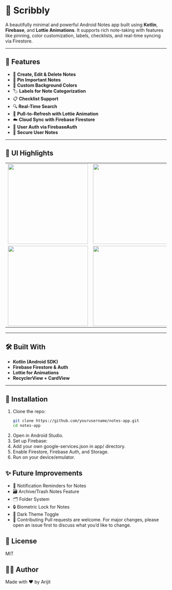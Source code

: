 # 📝 Scribbly
A beautifully minimal and powerful Android Notes app built using **Kotlin**, **Firebase**, and **Lottie Animations**. It supports rich note-taking with features like pinning, color customization, labels, checklists, and real-time syncing via Firestore.

---

## 🚀 Features

- 🧠 **Create, Edit & Delete Notes**
- 📌 **Pin Important Notes**
- 🎨 **Custom Background Colors**
- 🏷️ **Labels for Note Categorization**
- 📋 **Checklist Support** 
- 🔍 **Real-Time Search**
- 🔁 **Pull-to-Refresh with Lottie Animation**
- ☁️ **Cloud Sync with Firebase Firestore**
- 👤 **User Auth via FirebaseAuth**
- 🔐 **Secure User Notes**

---

## 📸 UI Highlights

<table> 
   <tr> 
      </td> <td><img src="https://github.com/user-attachments/assets/80093732-7055-49d8-8d8b-bb9a0e2cc206" width="250"/></td> 
      <td><img src="https://github.com/user-attachments/assets/4a33ee3a-23f5-4431-87d6-a1e93748830f" width="250"/></td>
      <td><img src="https://github.com/user-attachments/assets/a9b1cc3e-cc9e-4c44-bf79-5a3bf9ef085d" width="250"/></td><tr></tr>
      </td> <td><img src="https://github.com/user-attachments/assets/efc538f5-3a0e-478d-964c-53192792325e" width="250"/></td>
      </td> <td><img src="https://github.com/user-attachments/assets/ee5e616a-f035-4b81-8f1d-6f0185e7dd0d" width="250"/></td>
      <td><img src="https://github.com/user-attachments/assets/0c93f0f0-0b41-479e-8371-d44117290b24" width="250"/></td>
   
</table>

---

## 🛠️ Built With

- **Kotlin (Android SDK)**
- **Firebase Firestore & Auth**
- **Lottie for Animations**
- **RecyclerView + CardView**

---

## 🔧 Installation

1. Clone the repo:
   ```bash
   git clone https://github.com/yourusername/notes-app.git
   cd notes-app
   
2. Open in Android Studio.
3. Set up Firebase:
4. Add your own google-services.json in app/ directory.
5. Enable Firestore, Firebase Auth, and Storage.
6. Run on your device/emulator.
 
## ✨ Future Improvements
- 🔔 Notification Reminders for Notes
- 🗃️ Archive/Trash Notes Feature
- 🗂️ Folder System
- 🔒 Biometric Lock for Notes
- 🌙 Dark Theme Toggle
- 🤝 Contributing
Pull requests are welcome. For major changes, please open an issue first to discuss what you’d like to change.

## 📜 License
MIT

## 🙋‍♂️ Author
Made with ❤️ by Arijit
